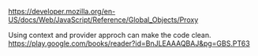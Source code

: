 https://developer.mozilla.org/en-US/docs/Web/JavaScript/Reference/Global_Objects/Proxy 

Using context and provider approch can make the code clean. https://play.google.com/books/reader?id=BnJLEAAAQBAJ&pg=GBS.PT63 